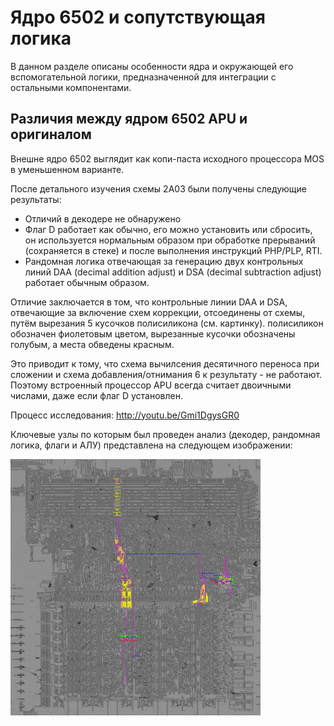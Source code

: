 # Ядро 6502 и сопутствующая логика

В данном разделе описаны особенности ядра и окружающей его вспомогательной логики, предназначенной для интеграции с остальными компонентами.

## Различия между ядром 6502 APU и оригиналом

Внешне ядро 6502 выглядит как копи-паста исходного процессора MOS в уменьшенном варианте.

После детального изучения схемы 2A03 были получены следующие результаты:
- Отличий в декодере не обнаружено
- Флаг D работает как обычно, его можно установить или сбросить, он используется нормальным образом при обработке прерываний (сохраняется в стеке) и после выполнения инструкций PHP/PLP, RTI.
- Рандомная логика отвечающая за генерацию двух контрольных линий DAA (decimal addition adjust) и DSA (decimal subtraction adjust) работает обычным образом.

Отличие заключается в том, что контрольные линии DAA и DSA, отвечающие за включение схем коррекции, отсоединены от схемы, путём вырезания 5 кусочков полисиликона (см. картинку). полисиликон обозначен фиолетовым цветом, вырезанные кусочки обозначены голубым, а места обведены красным.

Это приводит к тому, что схема вычилсения десятичного переноса при сложении и схема добавления/отнимания 6 к результату - не работают. Поэтому встроенный процессор APU всегда считает двоичными числами, даже если флаг D установлен.

Процесс исследования: http://youtu.be/Gmi1DgysGR0

Ключевые узлы по которым был проведен анализ (декодер, рандомная логика, флаги и АЛУ) представлена на следующем изображении:

<img src="/BreakingNESWiki/imgstore/2a03_6502_diff_sm.jpg" width="400px">
